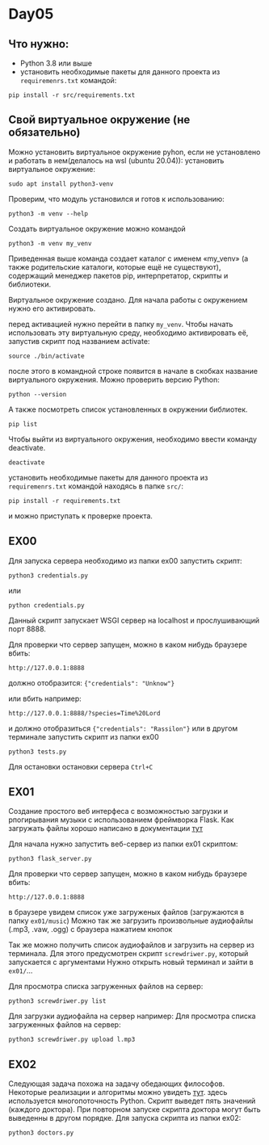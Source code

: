 # Day05
## Что нужно:
- Python 3.8 или выше
- установить необходимые пакеты для данного проекта из `requiremenrs.txt` командой:
```
pip install -r src/requirements.txt
```
## Свой виртуальное окружение (не обязательно)
Можно установить виртуальное окружение pyhon, если не установлено и работать в нем(делалось на wsl (ubuntu 20.04)):
установить виртуальное окружение:
```
sudo apt install python3-venv
```
Проверим, что модуль установился и готов к использованию:
```
python3 -m venv --help
```
Создать виртуальное окружение можно командой
```
python3 -m venv my_venv
``` 
Приведенная выше команда создает каталог с именем «my_venv» (а также родительские каталоги, которые ещё не существуют), содержащий менеджер пакетов pip, интерпретатор, скрипты и библиотеки.

Виртуальное окружение создано. Для начала работы с окружением нужно его активировать.

перед активацией нужно перейти в папку `my_venv`. Чтобы начать использовать эту виртуальную среду, необходимо активировать её, запустив скрипт под названием activate:
```
source ./bin/activate
```
после этого в командной строке появится в начале в скобках название виртуального окружения.
Можно проверить версию Python:
```
python --version
```
А также посмотреть список установленных в окружении библиотек.
```
pip list
```
Чтобы выйти из виртуального окружения, необходимо ввести команду deactivate.
```
deactivate
```
установить необходимые пакеты для данного проекта из `requiremenrs.txt` командой находясь в папке `src/`:
```
pip install -r requirements.txt
```
и можно приступать к проверке проекта.


## EX00
Для запуска сервера необходимо из папки ex00 запустить скрипт:
```
python3 credentials.py
```
или
```
python credentials.py
```
Данный скрипт запускает WSGI сервер на localhost и прослушивающий порт 8888.

Для проверки что сервер запущен, можно в каком нибудь браузере вбить:
```
http://127.0.0.1:8888
```
должно отобразится: `{"credentials": "Unknow"}`

или вбить например:
```
http://127.0.0.1:8888/?species=Time%20Lord
```
и должно отобразиться `{"credentials": "Rassilon"}`
или в другом терминале запустить скрипт из папки ex00
```
python3 tests.py
```
Для остановки остановки сервера `Ctrl+C`

## EX01
Создание простого веб интерфеса с возможностью загрузки и рпогирывания музыки
с использованием фреймворка Flask.
Как загружать файлы хорошо написано в документации [тут](https://flask.palletsprojects.com/en/2.3.x/patterns/fileuploads/#)

Для начала нужно запустить веб-сервер из папки ex01 скриптом:
```
python3 flask_server.py
```
Для проверки что сервер запущен, можно в каком нибудь браузере вбить:
```
http://127.0.0.1:8888
```
в браузере увидем список уже загруженых файлов (загружаются в папку `ex01/music`)
Можно так же загрузить произвольные аудиофайлы (.mp3, .vaw, .ogg) с браузера нажатием кнопок

Так же можно получить список аудиофайлов и загрузить на сервер из терминала.
Для этого предусмотрен скрипт `screwdriwer.py`, который запускается с аргументами
Нужно открыть новый терминал и зайти в `ex01/`...

Для просмотра списка загруженных файлов на сервер:
```
python3 screwdriwer.py list
```

Для загрузки аудиофайла на сервер например:
Для просмотра списка загруженных файлов на сервер:
```
python3 screwdriwer.py upload l.mp3
```



## EX02
Следующая задача похожа на задачу обедающих философов.
Некоторые реализации и алгоритмы можно увидеть [тут](https://cppsecrets.com/users/120612197115104981111171149751485164103109971051084699111109/Python-Implementation-of-Dining-Philosphers-Solution-using-Semaphore.php). здесь используется многопоточность Python. Скрипт выведет пять значений (каждого доктора). При повторном запуске скрипта доктора могут быть выведенны в другом порядке. Для запуска скрипта из папки ex02:
```
python3 doctors.py
```